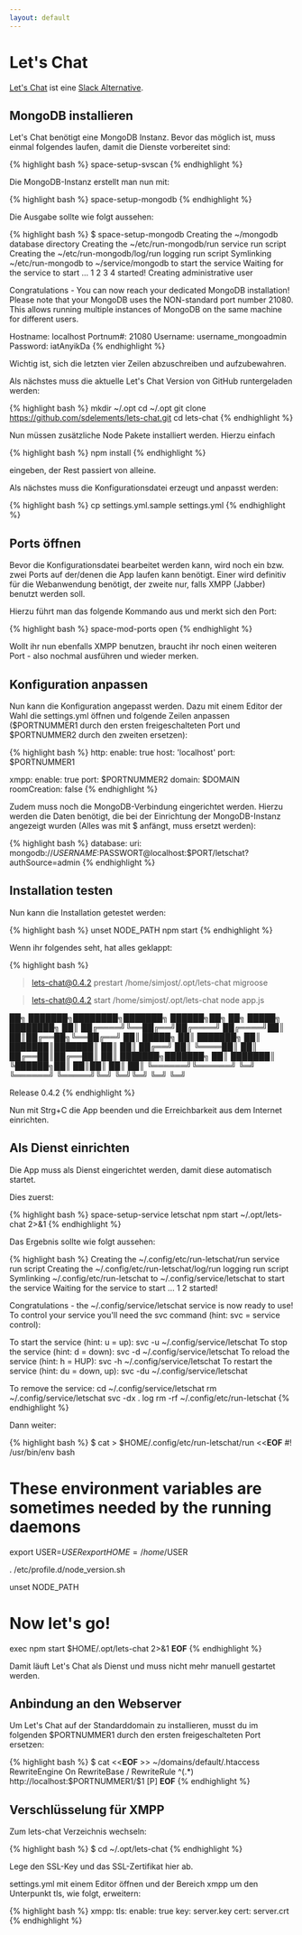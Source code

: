 ```yaml
---
layout: default
---
```

# Let's Chat
[Let's Chat](http://sdelements.github.io/lets-chat/) ist eine [Slack Alternative](https://slack.com/).

## MongoDB installieren
Let's Chat benötigt eine MongoDB Instanz.
Bevor das möglich ist, muss einmal folgendes laufen, damit die Dienste vorbereitet sind:

{% highlight bash %}
space-setup-svscan
{% endhighlight %}

Die MongoDB-Instanz erstellt man nun mit:

{% highlight bash %}
space-setup-mongodb
{% endhighlight %}

Die Ausgabe sollte wie folgt aussehen:

{% highlight bash %}
$ space-setup-mongodb
Creating the ~/mongodb database directory
Creating the ~/etc/run-mongodb/run service run script
Creating the ~/etc/run-mongodb/log/run logging run script 
Symlinking ~/etc/run-mongodb to ~/service/mongodb to start the service
Waiting for the service to start ... 1 2 3 4 started!
Creating administrative user

Congratulations - You can now reach your dedicated MongoDB installation!
Please note that your MongoDB uses the NON-standard port number 21080.
This allows running multiple instances of MongoDB on the same machine for different users.

Hostname: localhost
Portnum#: 21080
Username: username_mongoadmin
Password: iatAnyikDa
{% endhighlight %}

Wichtig ist, sich die letzten vier Zeilen abzuschreiben und aufzubewahren.

Als nächstes muss die aktuelle Let's Chat Version von GitHub runtergeladen werden:  

{% highlight bash %}
mkdir ~/.opt
cd ~/.opt
git clone https://github.com/sdelements/lets-chat.git
cd lets-chat
{% endhighlight %}

Nun müssen zusätzliche Node Pakete installiert werden. Hierzu einfach

{% highlight bash %}
npm install
{% endhighlight %}

eingeben, der Rest passiert von alleine.

Als nächstes muss die Konfigurationsdatei erzeugt und anpasst werden:

{% highlight bash %}
cp settings.yml.sample settings.yml
{% endhighlight %}

## Ports öffnen
Bevor die Konfigurationsdatei bearbeitet werden kann, wird noch ein bzw. zwei Ports auf der/denen die App laufen kann benötigt. Einer wird definitiv für die Webanwendung benötigt, der zweite nur, falls XMPP (Jabber) benutzt werden soll.

Hierzu führt man das folgende Kommando aus und merkt sich den Port:

{% highlight bash %}
space-mod-ports open
{% endhighlight %}

Wollt ihr nun ebenfalls XMPP benutzen, braucht ihr noch einen weiteren Port - also nochmal ausführen und wieder merken.

## Konfiguration anpassen
Nun kann die Konfiguration angepasst werden. Dazu mit einem Editor der Wahl die settings.yml öffnen und folgende Zeilen anpassen ($PORTNUMMER1 durch den ersten freigeschalteten Port und $PORTNUMMER2 durch den zweiten ersetzen):

{% highlight bash %}
http:
    enable: true
    host: 'localhost'
    port: $PORTNUMMER1

xmpp:
    enable: true
    port: $PORTNUMMER2
    domain: $DOMAIN
    roomCreation: false
{% endhighlight %}

Zudem muss noch die MongoDB-Verbindung eingerichtet werden.
Hierzu werden die Daten benötigt, die bei der Einrichtung der MongoDB-Instanz angezeigt wurden (Alles was mit $ anfängt, muss ersetzt werden):

{% highlight bash %}
database:
    uri: mongodb://$USERNAME:$PASSWORT@localhost:$PORT/letschat?authSource=admin
{% endhighlight %}

## Installation testen
Nun kann die Installation getestet werden:

{% highlight bash %}
unset NODE_PATH
npm start
{% endhighlight %}

Wenn ihr folgendes seht, hat alles geklappt:

{% highlight bash %}
> lets-chat@0.4.2 prestart /home/simjost/.opt/lets-chat
> migroose


> lets-chat@0.4.2 start /home/simjost/.opt/lets-chat
> node app.js


██╗     ███████╗████████╗███████╗     ██████╗██╗  ██╗ █████╗ ████████╗
██║     ██╔════╝╚══██╔══╝██╔════╝    ██╔════╝██║  ██║██╔══██╗╚══██╔══╝
██║     █████╗     ██║   ███████╗    ██║     ███████║███████║   ██║
██║     ██╔══╝     ██║   ╚════██║    ██║     ██╔══██║██╔══██║   ██║
███████╗███████╗   ██║   ███████║    ╚██████╗██║  ██║██║  ██║   ██║
╚══════╝╚══════╝   ╚═╝   ╚══════╝     ╚═════╝╚═╝  ╚═╝╚═╝  ╚═╝   ╚═╝

Release 0.4.2
{% endhighlight %}

Nun mit Strg+C die App beenden und die Erreichbarkeit aus dem Internet einrichten.

## Als Dienst einrichten
Die App muss als Dienst eingerichtet werden, damit diese automatisch startet.

Dies zuerst:

{% highlight bash %}
space-setup-service letschat npm start ~/.opt/lets-chat 2>&1
{% endhighlight %}

Das Ergebnis sollte wie folgt aussehen:

{% highlight bash %}
Creating the ~/.config/etc/run-letschat/run service run script
Creating the ~/.config/etc/run-letschat/log/run logging run script
Symlinking ~/.config/etc/run-letschat to ~/.config/service/letschat to start the service
Waiting for the service to start ... 1 2 started!

Congratulations - the ~/.config/service/letschat service is now ready to use!
To control your service you'll need the svc command (hint: svc = service control):

To start the service (hint: u = up):
  svc -u ~/.config/service/letschat
To stop the service (hint: d = down):
  svc -d ~/.config/service/letschat
To reload the service (hint: h = HUP):
  svc -h ~/.config/service/letschat
To restart the service (hint: du = down, up):
  svc -du ~/.config/service/letschat

To remove the service:
  cd ~/.config/service/letschat
  rm ~/.config/service/letschat
  svc -dx . log
  rm -rf ~/.config/etc/run-letschat
{% endhighlight %}

Dann weiter:

{% highlight bash %}
$ cat > $HOME/.config/etc/run-letschat/run <<__EOF__
#! /usr/bin/env bash

# These environment variables are sometimes needed by the running daemons
export USER=$USER
export HOME=/home/$USER

. /etc/profile.d/node_version.sh

unset NODE_PATH

# Now let's go!
exec npm start \$HOME/.opt/lets-chat 2>&1
__EOF__
{% endhighlight %}

Damit läuft Let's Chat als Dienst und muss nicht mehr manuell gestartet werden.

## Anbindung an den Webserver
Um Let's Chat auf der Standarddomain zu installieren, musst du im folgenden $PORTNUMMER1 durch den ersten freigeschalteten Port ersetzen:

{% highlight bash %}
$ cat <<__EOF__ >> ~/domains/default/.htaccess
RewriteEngine On
RewriteBase /
RewriteRule ^(.*) http://localhost:$PORTNUMMER1/\$1 [P]
__EOF__
{% endhighlight %}

## Verschlüsselung für XMPP
Zum lets-chat Verzeichnis wechseln:

{% highlight bash %}
$ cd ~/.opt/lets-chat
{% endhighlight %}

Lege den SSL-Key und das SSL-Zertifikat hier ab.

settings.yml mit einem Editor öffnen und der Bereich xmpp um den Unterpunkt tls, wie folgt, erweitern:

{% highlight bash %}
xmpp:
  tls:
    enable: true
    key: server.key
    cert: server.crt
{% endhighlight %}
